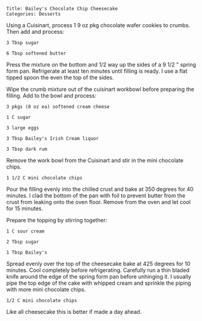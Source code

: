 ~~~ recipe-info
Title: Bailey's Chocolate Chip Cheesecake
Categories: Desserts
~~~

Using a Cuisinart, process 1  9 oz pkg chocolate wafer cookies to crumbs.  Then add and process:

~~~ recipe-ingredients
3 Tbsp sugar

6 Tbsp softened butter
~~~

Press the mixture on the bottom and 1/2 way up the sides of a 9 1/2 " spring form pan.  Refrigerate
at least ten minutes until filling is ready.  I use a flat tipped spoon the even the top of the
sides.

Wipe the crumb mixture out of the cuisinart workbowl before preparing the filling.  Add to the bowl
and process:

~~~ recipe-ingredients
3 pkgs (8 oz ea) softened cream cheese

1 C sugar

3 large eggs

3 Tbsp Bailey's Irish Cream liquor

3 Tbsp dark rum
~~~

Remove the work bowl from the Cuisinart and stir in the mini chocolate chips.

~~~ recipe-ingredients
1 1/2 C mini chocolate chips
~~~

Pour the filling
evenly into the chilled crust and bake at 350 degrees for 40 minutes.  I clad the bottom of the pan
with foil to prevent butter from the crust from leaking onto the oven floor.  Remove from the oven
and let cool for 15 minutes.

Prepare the topping by stirring together:

~~~ recipe-ingredients
1 C sour cream

2 Tbsp sugar

1 Tbsp Bailey's
~~~

Spread evenly over the top of the cheesecake bake at 425 degrees for 10 minutes.  Cool completely
before refrigerating.  Carefully run a thin bladed knife around the edge of the spring form pan
before unhinging it.  I usually pipe the top edge of the cake with whipped cream and sprinkle the
piping with more mini chocolate chips.

~~~ recipe-ingredients
1/2 C mini chocolate chips
~~~

Like all cheesecake this is better if made a day ahead.
